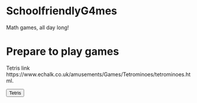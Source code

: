 # SchoolfriendlyG4mes
Math games, all day long!
<!DOCTYPE html>
<html>
<body>

<h1>Prepare to play games</h1>

<p>Tetris link https://www.echalk.co.uk/amusements/Games/Tetrominoes/tetrominoes.html.</p>
  <button onclick="window.location.href = 'https://www.echalk.co.uk/amusements/Games/Tetrominoes/tetrominoes.html';">Tetris</button>
   </body>
</html>
